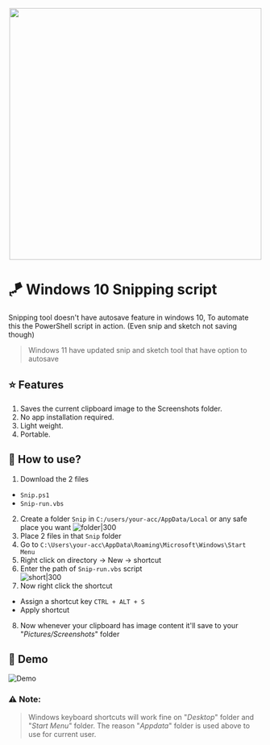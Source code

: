 <p align="center">
 <img src="https://i.imgur.com/0ZSQC7O.jpg" width=500 height=auto/>
</p>


# 🪁 Windows 10 Snipping script
Snipping tool doesn't have autosave feature in windows 10, To automate this the PowerShell script in action.
(Even snip and sketch not saving though)
> Windows 11 have updated snip and sketch tool that have option to autosave
## ⭐ Features
1. Saves the current clipboard image to the Screenshots folder.
2. No app installation required.
3. Light weight.
4. Portable.
## 🧧 How to use?
1. Download the 2 files
  * `Snip.ps1`
  * `Snip-run.vbs`
2. Create a folder `Snip` in `C:/users/your-acc/AppData/Local` or any safe place you want ![folder|300](https://i.imgur.com/109tLau.png)
3. Place 2 files in that `Snip` folder
4. Go to `C:\Users\your-acc\AppData\Roaming\Microsoft\Windows\Start Menu`
5. Right click on directory -> New -> shortcut
6. Enter the path of  `Snip-run.vbs` script  
![short|300](https://i.imgur.com/iee3kSh.png)  
7. Now right click the shortcut
  * Assign a shortcut key `CTRL + ALT + S`
  * Apply shortcut
8. Now whenever your clipboard has image content it'll save to your "_Pictures/Screenshots_" folder
## 🍭 Demo
![Demo](https://github.com/user-attachments/assets/b66e7229-b3de-43a1-83ec-fde57f90c3c9)
### ⚠ Note:
> Windows keyboard shortcuts will work fine on "_Desktop_" folder and "_Start Menu_" folder.
The reason "_Appdata_" folder is used above to use for current user.
